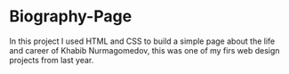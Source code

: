 # Biography-Page
In this project I used HTML and CSS to build a simple page about the life and career of Khabib Nurmagomedov, this was one of my firs web design projects from last year.
